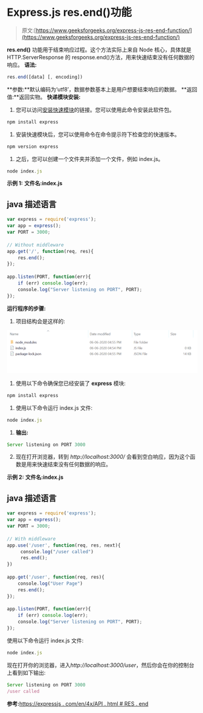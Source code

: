 # Express.js res.end()功能

> 原文:[https://www.geeksforgeeks.org/express-js-res-end-function/](https://www.geeksforgeeks.org/express-js-res-end-function/)

**res.end()** 功能用于结束响应过程。这个方法实际上来自 Node 核心，具体就是 HTTP.ServerResponse 的 response.end()方法，用来快速结束没有任何数据的响应。
**语法:**

```js
res.end([data] [, encoding])
```

**参数:**默认编码为‘utf8’，数据参数基本上是用户想要结束响应的数据。
**返回值:**返回实物。
**快递模块安装:**

1.  您可以访问[安装快速模块](https://www.npmjs.com/package/express)的链接。您可以使用此命令安装此软件包。

```js
npm install express
```

1.  安装快速模块后，您可以使用命令在命令提示符下检查您的快速版本。

```js
npm version express
```

1.  之后，您可以创建一个文件夹并添加一个文件，例如 index.js。

```js
node index.js
```

**示例 1:** **文件名:index.js**

## java 描述语言

```js
var express = require('express');
var app = express();
var PORT = 3000;

// Without middleware
app.get('/', function(req, res){
    res.end();
});

app.listen(PORT, function(err){
    if (err) console.log(err);
    console.log("Server listening on PORT", PORT);
});
```

**运行程序的步骤:**

1.  项目结构会是这样的:

![](img/3209d9b4369c180282a34be8070d7d6e.png)

1.  使用以下命令确保您已经安装了 **express** 模块:

```js
npm install express
```

1.  使用以下命令运行 index.js 文件:

```js
node index.js
```

1.  **输出:**

```js
Server listening on PORT 3000
```

2.  现在打开浏览器，转到 *http://localhost:3000/* 会看到空白响应，因为这个函数是用来快速结束没有任何数据的响应。

**示例 2:** **文件名:index.js**

## java 描述语言

```js
var express = require('express');
var app = express();
var PORT = 3000;

// With middleware
app.use('/user', function(req, res, next){
     console.log("/user called")
     res.end();
})

app.get('/user', function(req, res){
    console.log("User Page")
    res.end();
});

app.listen(PORT, function(err){
    if (err) console.log(err);
    console.log("Server listening on PORT", PORT);
});
```

使用以下命令运行 index.js 文件:

```js
node index.js
```

现在打开你的浏览器，进入*http://localhost:3000/user*，然后你会在你的控制台上看到如下输出:

```js
Server listening on PORT 3000
/user called
```

**参考:**[https://expressjs . com/en/4x/API . html # RES . end](https://expressjs.com/en/4x/api.html#res.end)